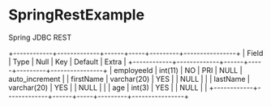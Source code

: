 # SpringRestExample
Spring JDBC REST 


+------------+-------------+------+-----+---------+----------------+
| Field      | Type        | Null | Key | Default | Extra          |
+------------+-------------+------+-----+---------+----------------+
| employeeId | int(11)     | NO   | PRI | NULL    | auto_increment |
| firstName  | varchar(20) | YES  |     | NULL    |                |
| lastName   | varchar(20) | YES  |     | NULL    |                |
| age        | int(3)      | YES  |     | NULL    |                |
+------------+-------------+------+-----+---------+----------------+

